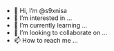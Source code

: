 - 👋 Hi, I’m @s9xnisa
- 👀 I’m interested in ...
- 🌱 I’m currently learning ...
- 💞️ I’m looking to collaborate on ...
- 📫 How to reach me ...

<!---
s9xnisa/s9xnisa is a ✨ special ✨ repository because its `README.md` (this file) appears on your GitHub profile.
You can click the Preview link to take a look at your changes.
--->
